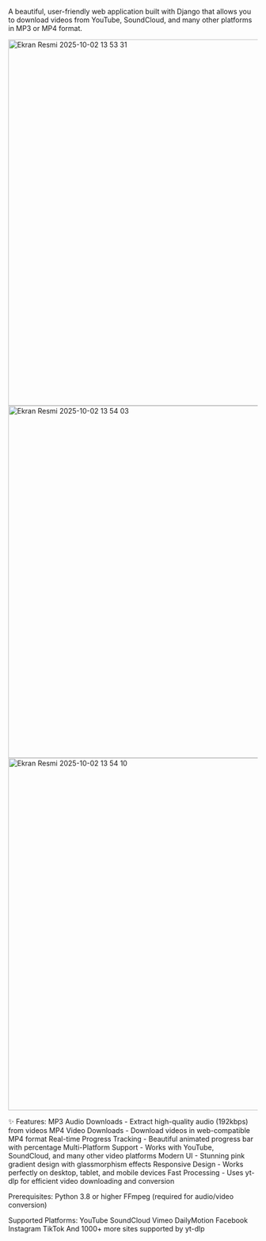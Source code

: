 A beautiful, user-friendly web application built with Django that allows you to download videos from YouTube, SoundCloud, and many other platforms in MP3 or MP4 format.

<img width="964" height="738" alt="Ekran Resmi 2025-10-02 13 53 31" src="https://github.com/user-attachments/assets/0d2cac4c-758b-4cfd-bc33-32d12655c314" />

<img width="964" height="710" alt="Ekran Resmi 2025-10-02 13 54 03" src="https://github.com/user-attachments/assets/b389c97f-609b-4201-8a42-deb9167e4a3b" />

<img width="964" height="710" alt="Ekran Resmi 2025-10-02 13 54 10" src="https://github.com/user-attachments/assets/a6995971-4c9c-4ed1-8df0-adddca6f93ff" />

✨ Features:
MP3 Audio Downloads - Extract high-quality audio (192kbps) from videos
MP4 Video Downloads - Download videos in web-compatible MP4 format
Real-time Progress Tracking - Beautiful animated progress bar with percentage
Multi-Platform Support - Works with YouTube, SoundCloud, and many other video platforms
Modern UI - Stunning pink gradient design with glassmorphism effects
Responsive Design - Works perfectly on desktop, tablet, and mobile devices
Fast Processing - Uses yt-dlp for efficient video downloading and conversion

Prerequisites:
Python 3.8 or higher
FFmpeg (required for audio/video conversion)

Supported Platforms:
YouTube
SoundCloud
Vimeo
DailyMotion
Facebook
Instagram
TikTok
And 1000+ more sites supported by yt-dlp
